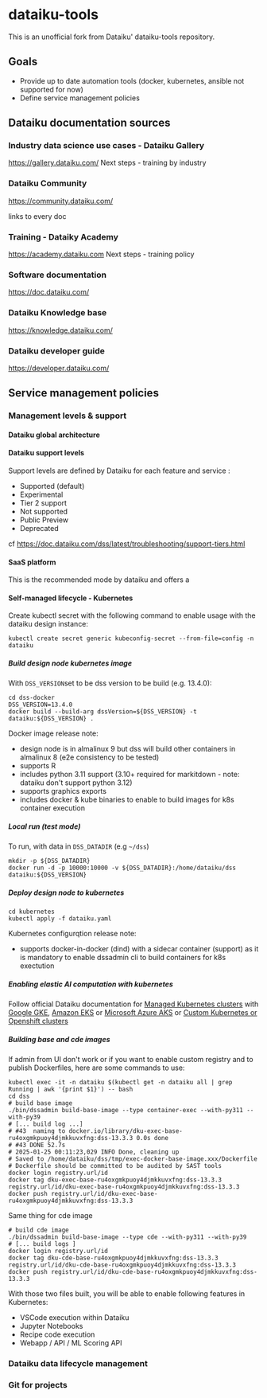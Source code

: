 # dataiku-tools

This is an unofficial fork from Dataiku' dataiku-tools repository.

## Goals

- Provide up to date automation tools (docker, kubernetes, ansible not supported for now)
- Define service management policies

## Dataiku documentation sources


### Industry data science use cases - Dataiku Gallery
https://gallery.dataiku.com/
Next steps - training by industry

### Dataiku Community
https://community.dataiku.com/

links to every doc

### Training - Dataiky Academy
https://academy.dataiku.com
Next steps - training policy

### Software documentation
https://doc.dataiku.com/

### Dataiku Knowledge base
https://knowledge.dataiku.com/

### Dataiku developer guide
https://developer.dataiku.com/


## Service management policies

### Management levels & support

#### Dataiku global architecture

#### Dataiku support levels

Support levels are defined by Dataiku for each feature and service :
- Supported (default)
- Experimental
- Tier 2 support
- Not supported
- Public Preview
- Deprecated

cf https://doc.dataiku.com/dss/latest/troubleshooting/support-tiers.html

#### SaaS platform

This is the recommended mode by dataiku and offers a


#### Self-managed lifecycle - Kubernetes

Create kubectl secret with the following command to enable usage with the dataiku design instance:

    kubectl create secret generic kubeconfig-secret --from-file=config -n dataiku

##### Build design node kubernetes image

With `DSS_VERSION`set to be dss version to be build (e.g. 13.4.0):

    cd dss-docker
    DSS_VERSION=13.4.0
    docker build --build-arg dssVersion=${DSS_VERSION} -t dataiku:${DSS_VERSION} .

Docker image release note:

- design node is in almalinux 9 but dss will build other containers in almalinux 8 (e2e consistency to be tested)
- supports R
- includes python 3.11 support (3.10+ required for markitdown - note: dataiku don't support python 3.12)
- supports graphics exports
- includes docker & kube binaries to enable to build images for k8s container execution

##### Local run (test mode)

To run, with data in `DSS_DATADIR` (e.g `~/dss`)

    mkdir -p ${DSS_DATADIR}
    docker run -d -p 10000:10000 -v ${DSS_DATADIR}:/home/dataiku/dss dataiku:${DSS_VERSION}

##### Deploy design node to kubernetes

    cd kubernetes
    kubectl apply -f dataiku.yaml

Kubernetes configurqtion release note:

- supports docker-in-docker (dind) with a sidecar container (support) as it is mandatory to enable dssadmin cli to build containers for k8s exectution

##### Enabling elastic AI computation with kubernetes

Follow official Dataiku documentation for [Managed Kubernetes clusters](https://doc.dataiku.com/dss/latest/containers/managed-k8s-clusters.html) with [Google GKE](https://doc.dataiku.com/dss/latest/containers/gke/index.html), [Amazon EKS](https://doc.dataiku.com/dss/latest/containers/eks/index.html) or [Microsoft Azure AKS](https://doc.dataiku.com/dss/latest/containers/aks/index.html) or [Custom Kubernetes or Openshift clusters](https://doc.dataiku.com/dss/latest/containers/unmanaged-k8s-clusters.html)

##### Building base and cde images

If admin from UI don't work or if you want to enable custom registry and to publish Dockerfiles, here are some commands to use:

    kubectl exec -it -n dataiku $(kubectl get -n dataiku all | grep Running | awk '{print $1}') -- bash
    cd dss
    # build base image
    ./bin/dssadmin build-base-image --type container-exec --with-py311 --with-py39
    # [... build log ...]
    # #43  naming to docker.io/library/dku-exec-base-ru4oxgmkpuoy4djmkkuvxfng:dss-13.3.3 0.0s done
    # #43 DONE 52.7s
    # 2025-01-25 00:11:23,029 INFO Done, cleaning up
    # Saved to /home/dataiku/dss/tmp/exec-docker-base-image.xxx/Dockerfile
    # Dockerfile should be committed to be audited by SAST tools
    docker login registry.url/id
    docker tag dku-exec-base-ru4oxgmkpuoy4djmkkuvxfng:dss-13.3.3 registry.url/id/dku-exec-base-ru4oxgmkpuoy4djmkkuvxfng:dss-13.3.3
    docker push registry.url/id/dku-exec-base-ru4oxgmkpuoy4djmkkuvxfng:dss-13.3.3

Same thing for cde image

    # build cde image
    ./bin/dssadmin build-base-image --type cde --with-py311 --with-py39
    # [... build logs ]
    docker login registry.url/id
    docker tag dku-cde-base-ru4oxgmkpuoy4djmkkuvxfng:dss-13.3.3 registry.url/id/dku-cde-base-ru4oxgmkpuoy4djmkkuvxfng:dss-13.3.3
    docker push registry.url/id/dku-cde-base-ru4oxgmkpuoy4djmkkuvxfng:dss-13.3.3

With those two files built, you will be able to enable following features in Kubernetes:

- VSCode execution within Dataiku
- Jupyter Notebooks
- Recipe code execution
- Webapp / API / ML Scoring API

### Dataiku data lifecycle management

### Git for projects

